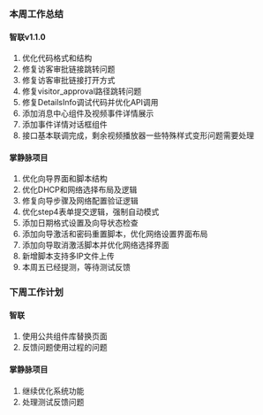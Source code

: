### 本周工作总结

#### 智联v1.1.0

1. 优化代码格式和结构
2. 修复访客审批链接跳转问题
3. 修复访客审批链接打开方式
4. 修复visitor_approval路径跳转问题
5. 修复DetailsInfo调试代码并优化API调用
6. 添加消息中心组件及视频事件详情展示
7. 添加事件详情对话框组件
8. 接口基本联调完成，剩余视频播放器一些特殊样式变形问题需要处理



#### 掌静脉项目

1. 优化向导界面和脚本结构
2. 优化DHCP和网络选择布局及逻辑
3. 修复向导步骤及网络配置验证逻辑
4. 优化step4表单提交逻辑，强制自动模式
5. 添加日期格式设置及向导状态检查
6. 添加向导激活和密码重置脚本，优化网络设置界面布局
7. 添加向导取消激活脚本并优化网络选择界面
8. 新增脚本支持多IP文件上传
9. 本周五已经提测，等待测试反馈


### 下周工作计划

#### 智联

1. 使用公共组件库替换页面
2. 反馈问题使用过程的问题

#### 掌静脉项目

1. 继续优化系统功能
2. 处理测试反馈问题



